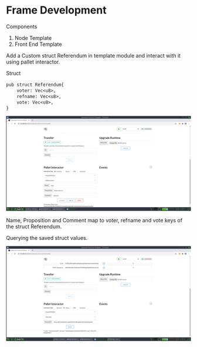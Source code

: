# Frame Development

Components
1. Node Template
2. Front End Template

Add a Custom struct Referendum in template module and interact with it using pallet interactor.

Struct

```
pub struct Referendum{
	voter: Vec<u8>,
	refname: Vec<u8>,
	vote: Vec<u8>,
}

```

<img src='https://github.com/rafat/framedev/blob/main/img/doreferendum.jpg' />

Name, Proposition and Comment map to voter, refname and vote keys of the struct Referendum.

Querying the saved struct values.

<img src='https://github.com/rafat/framedev/blob/main/img/votestatus.jpg' />
